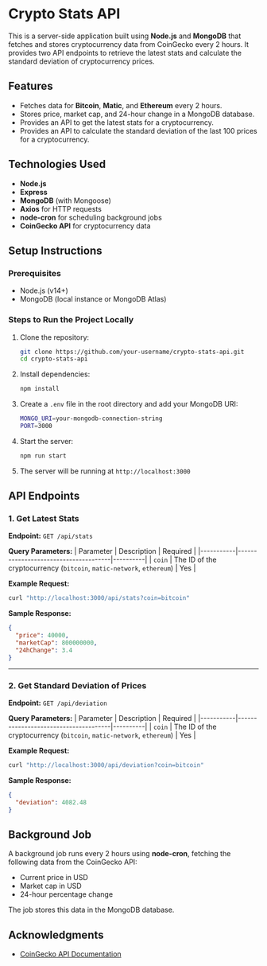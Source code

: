 # Crypto Stats API

This is a server-side application built using **Node.js** and **MongoDB** that fetches and stores cryptocurrency data from CoinGecko every 2 hours. It provides two API endpoints to retrieve the latest stats and calculate the standard deviation of cryptocurrency prices.

## Features
- Fetches data for **Bitcoin**, **Matic**, and **Ethereum** every 2 hours.
- Stores price, market cap, and 24-hour change in a MongoDB database.
- Provides an API to get the latest stats for a cryptocurrency.
- Provides an API to calculate the standard deviation of the last 100 prices for a cryptocurrency.

## Technologies Used
- **Node.js**
- **Express**
- **MongoDB** (with Mongoose)
- **Axios** for HTTP requests
- **node-cron** for scheduling background jobs
- **CoinGecko API** for cryptocurrency data

## Setup Instructions

### Prerequisites
- Node.js (v14+)
- MongoDB (local instance or MongoDB Atlas)

### Steps to Run the Project Locally

1. Clone the repository:
   ```bash
   git clone https://github.com/your-username/crypto-stats-api.git
   cd crypto-stats-api
   ```

2. Install dependencies:
   ```bash
   npm install
   ```

3. Create a `.env` file in the root directory and add your MongoDB URI:
   ```bash
   MONGO_URI=your-mongodb-connection-string
   PORT=3000
   ```

4. Start the server:
   ```bash
   npm run start
   ```

5. The server will be running at `http://localhost:3000`

## API Endpoints

### 1. **Get Latest Stats**
**Endpoint:** `GET /api/stats`

**Query Parameters:**
| Parameter | Description                          | Required |
|-----------|--------------------------------------|----------|
| `coin`    | The ID of the cryptocurrency (`bitcoin`, `matic-network`, `ethereum`) | Yes      |

**Example Request:**
```bash
curl "http://localhost:3000/api/stats?coin=bitcoin"
```

**Sample Response:**
```json
{
  "price": 40000,
  "marketCap": 800000000,
  "24hChange": 3.4
}
```

---

### 2. **Get Standard Deviation of Prices**
**Endpoint:** `GET /api/deviation`

**Query Parameters:**
| Parameter | Description                          | Required |
|-----------|--------------------------------------|----------|
| `coin`    | The ID of the cryptocurrency (`bitcoin`, `matic-network`, `ethereum`) | Yes      |

**Example Request:**
```bash
curl "http://localhost:3000/api/deviation?coin=bitcoin"
```

**Sample Response:**
```json
{
  "deviation": 4082.48
}
```

## Background Job
A background job runs every 2 hours using **node-cron**, fetching the following data from the CoinGecko API:
- Current price in USD
- Market cap in USD
- 24-hour percentage change

The job stores this data in the MongoDB database.

<!-- ## Deployment -->

<!-- ## Example Deployment
If deployed, you can access the APIs via:
- `https://your-deployment-url/api/stats?coin=bitcoin`
- `https://your-deployment-url/api/deviation?coin=bitcoin` -->


## Acknowledgments
- [CoinGecko API Documentation](https://docs.coingecko.com/v3.0.1/reference/introduction)
